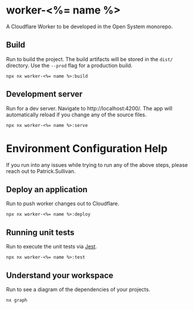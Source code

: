 # worker-<%= name %>

A Cloudflare Worker to be developed in the Open System monorepo.

## Build

Run to build the project. The build artifacts will be stored in the `dist/` directory. Use the `--prod` flag for a production build.

```
npx nx worker-<%= name %>:build
```

## Development server

Run for a dev server. Navigate to http://localhost:4200/. The app will automatically reload if you change any of the source files.

```
npx nx worker-<%= name %>:serve
```

# Environment Configuration Help

If you run into any issues while trying to run any of the above steps, please reach out to Patrick.Sullivan.

## Deploy an application

Run to push worker changes out to Cloudflare.

```
npx nx worker-<%= name %>:deploy
```

## Running unit tests

Run to execute the unit tests via [Jest](https://jestjs.io).

```
npx nx worker-<%= name %>:test
```

## Understand your workspace

Run to see a diagram of the dependencies of your projects.

```
nx graph
```
